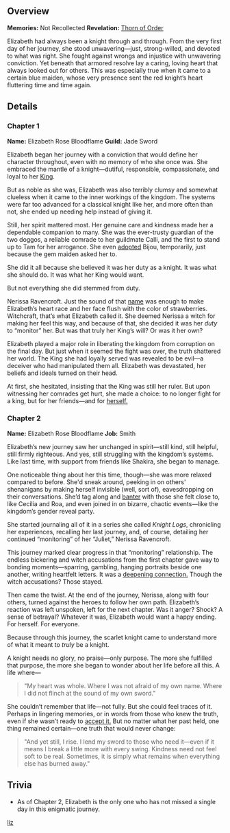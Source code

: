 <!-- title: Elizabeth Rose Bloodflame -->
<!-- quote: For honour, onwards and upwards!-->
<!-- chapters: -1 -->
<!-- images: (Elizabeth's Chapter 1 Profile), (Elizabeth in the "Start Again" MV), (Elizabeth fighting along with Cecilia), (Elizbaeth's key moments illustrated through each day), (Elizabeth's Chapter 2 Profile), (Elizabeth writing her daily journal), (Elizabeth in Chapter 2's Ending) -->
<!-- model: false -->

## Overview

**Memories:** Not Recollected
**Revelation:** [Thorn of Order](#entry:thorn-of-order-entry)

Elizabeth had always been a knight through and through. From the very first day of her journey, she stood unwavering—just, strong-willed, and devoted to what was right. She fought against wrongs and injustice with unwavering conviction. Yet beneath that armored resolve lay a caring, loving heart that always looked out for others. This was especially true when it came to a certain blue maiden, whose very presence sent the red knight’s heart fluttering time and time again.

## Details

### Chapter 1

**Name:** Elizabeth Rose Bloodflame
**Guild:** Jade Sword

Elizabeth began her journey with a conviction that would define her character throughout, even with no memory of who she once was. She embraced the mantle of a knight—dutiful, responsible, compassionate, and loyal to her [King](#entry:outsider-entry).

But as noble as she was, Elizabeth was also terribly clumsy and somewhat clueless when it came to the inner workings of the kingdom. The systems were far too advanced for a classical knight like her, and more often than not, she ended up needing help instead of giving it.

Still, her spirit mattered most. Her genuine care and kindness made her a dependable companion to many. She was the ever-trusty guardian of the two doggos, a reliable comrade to her guildmate Calli, and the first to stand up to Tam for her arrogance. She even [adopted](https://www.youtube.com/live/oVguNTPnDww?feature=shared&t=1902) Bijou, temporarily, just because the gem maiden asked her to.

She did it all because she believed it was her duty as a knight. It was what she should do. It was what her King would want.

But not everything she did stemmed from duty.

Nerissa Ravencroft. Just the sound of that [name](https://www.youtube.com/live/dCNrMstGc3I?t=1716) was enough to make Elizabeth’s heart race and her face flush with the color of strawberries. Witchcraft, that’s what Elizabeth called it. She deemed Nerissa a witch for making her feel this way, and because of that, she decided it was her _duty_ to “monitor” her. But was that truly her King’s will? Or was it her own?

Elizabeth played a major role in liberating the kingdom from corruption on the final day. But just when it seemed the fight was over, the truth shattered her world. The King she had loyally served was revealed to be evil—a deceiver who had manipulated them all. Elizabeth was devastated, her beliefs and ideals turned on their head.

At first, she hesitated, insisting that the King was still her ruler. But upon witnessing her comrades get hurt, she made a choice: to no longer fight for a king, but for her friends—and for [herself.](https://www.youtube.com/live/_urPfTQnLes?t=17881)

### Chapter 2

**Name:** Elizabeth Rose Bloodflame
**Job:** Smith

Elizabeth’s new journey saw her unchanged in spirit—still kind, still helpful, still firmly righteous. And yes, still struggling with the kingdom’s systems. Like last time, with support from friends like Shakira, she began to manage.

One noticeable thing about her this time, though—she was more relaxed compared to before. She'd sneak around, peeking in on others' shenanigans by making herself invisible (well, sort of), eavesdropping on their conversations. She’d tag along and [banter](https://www.youtube.com/live/wnQuawM-3Jc?si=50KJ0NQbXZVnvoL6&t=8749) with those she felt close to, like Cecilia and Roa, and even joined in on bizarre, chaotic events—like the kingdom’s gender reveal party.

She started journaling all of it in a series she called _Knight Logs_, chronicling her experiences, recalling her last journey, and, of course, detailing her continued “monitoring” of her “Juliet,” Nerissa Ravencroft.

This journey marked clear progress in that “monitoring” relationship. The endless bickering and witch accusations from the first chapter gave way to bonding moments—sparring, gambling, hanging portraits beside one another, writing heartfelt letters. It was a [deepening connection.](https://www.youtube.com/live/CVF91CqGD80?si=0WJ6A3s8dUHs0eLF&t=8123) Though the witch accusations? Those stayed.

Then came the twist. At the end of the journey, Nerissa, along with four others, turned against the heroes to follow her own path. Elizabeth’s reaction was left unspoken, left for the next chapter. Was it anger? Shock? A sense of betrayal? Whatever it was, Elizabeth would want a happy ending. For herself. For everyone.

Because through this journey, the scarlet knight came to understand more of what it meant to _truly_ be a knight.

A knight needs no glory, no praise—only purpose. The more she fulfilled that purpose, the more she began to wonder about her life before all this. A life where—

> "My heart was whole. Where I was not afraid of my own name. Where I did not flinch at the sound of my own sword."

She couldn’t remember that life—not fully. But she could feel traces of it. Perhaps in lingering memories, or in words from those who knew the truth, even if she wasn’t ready to [accept it.](https://www.youtube.com/live/uEB2dIe37oo?si=6E-r2kSyXFeSXW_-&t=24060) But no matter what her past held, one thing remained certain—one truth that would never change:

> "And yet still, I rise.
> I lend my sword to those who need it—even if it means I break a little more with every swing.
> Kindness need not feel soft to be real.
> Sometimes, it is simply what remains when everything else has burned away."

## Trivia

- As of Chapter 2, Elizabeth is the only one who has not missed a single day in this enigmatic journey.

[liz](#easter:easter-liz)

